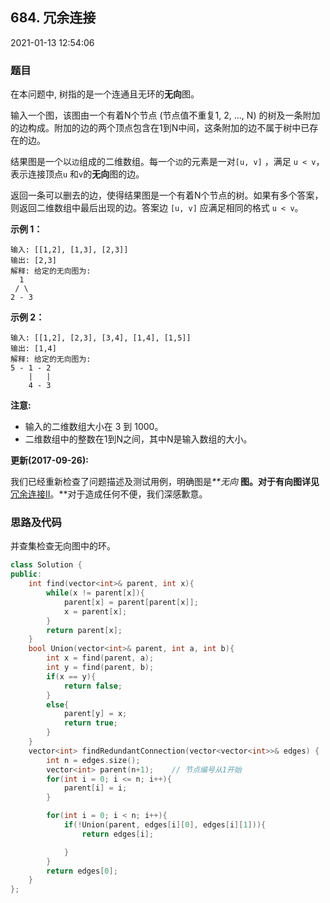 ## 684. 冗余连接

2021-01-13 12:54:06

### 题目

在本问题中, 树指的是一个连通且无环的**无向**图。

输入一个图，该图由一个有着N个节点 (节点值不重复1, 2, ..., N) 的树及一条附加的边构成。附加的边的两个顶点包含在1到N中间，这条附加的边不属于树中已存在的边。

结果图是一个以``边``组成的二维数组。每一个``边``的元素是一对``[u, v]`` ，满足 ``u < v``，表示连接顶点``u`` 和``v``的**无向**图的边。

返回一条可以删去的边，使得结果图是一个有着N个节点的树。如果有多个答案，则返回二维数组中最后出现的边。答案边 ``[u, v]`` 应满足相同的格式 ``u < v``。

**示例 1：**

```
输入: [[1,2], [1,3], [2,3]]
输出: [2,3]
解释: 给定的无向图为:
  1
 / \
2 - 3
```

**示例 2：**

```
输入: [[1,2], [2,3], [3,4], [1,4], [1,5]]
输出: [1,4]
解释: 给定的无向图为:
5 - 1 - 2
    |   |
    4 - 3
```

**注意:**


- 输入的二维数组大小在 3 到 1000。
- 二维数组中的整数在1到N之间，其中N是输入数组的大小。


**更新(2017-09-26):**

我们已经重新检查了问题描述及测试用例，明确图是<em>**无向 **</em>图。对于有向图详见**<a href="https://leetcodechina.com/problems/redundant-connection-ii/description/">冗余连接II</a>。**对于造成任何不便，我们深感歉意。


### 思路及代码

并查集检查无向图中的环。

```cpp
class Solution {
public:
    int find(vector<int>& parent, int x){
        while(x != parent[x]){
            parent[x] = parent[parent[x]];
            x = parent[x];
        }
        return parent[x];
    }
    bool Union(vector<int>& parent, int a, int b){
        int x = find(parent, a);
        int y = find(parent, b);
        if(x == y){
            return false;
        }
        else{
            parent[y] = x;
            return true;
        }
    }
    vector<int> findRedundantConnection(vector<vector<int>>& edges) {
        int n = edges.size();
        vector<int> parent(n+1);    // 节点编号从1开始
        for(int i = 0; i <= n; i++){
            parent[i] = i;
        }

        for(int i = 0; i < n; i++){
            if(!Union(parent, edges[i][0], edges[i][1])){
                return edges[i];

            }
        }
        return edges[0];
    }
};
```